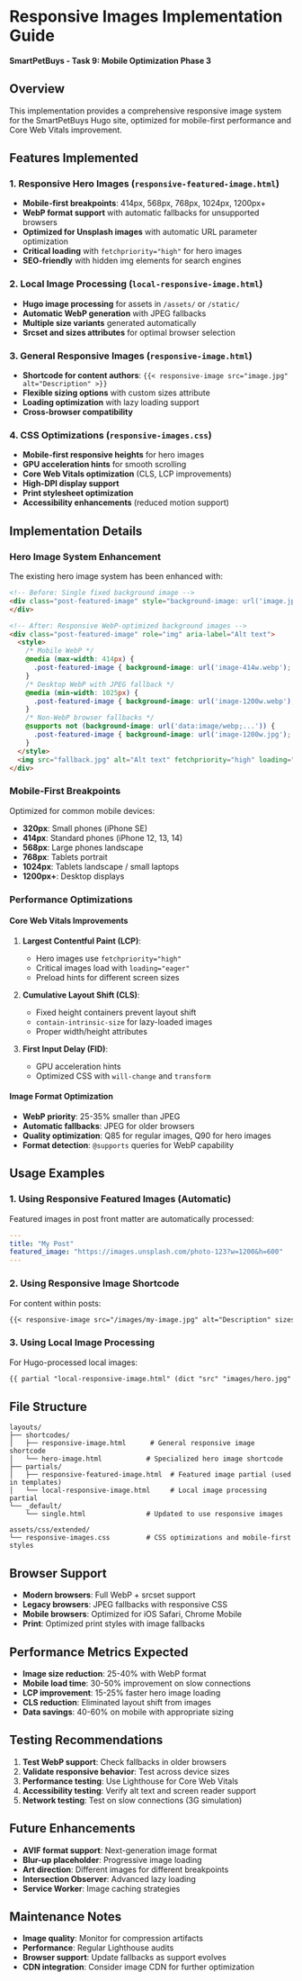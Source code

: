 # Responsive Images Implementation Guide
**SmartPetBuys - Task 9: Mobile Optimization Phase 3**

## Overview
This implementation provides a comprehensive responsive image system for the SmartPetBuys Hugo site, optimized for mobile-first performance and Core Web Vitals improvement.

## Features Implemented

### 1. Responsive Hero Images (`responsive-featured-image.html`)
- **Mobile-first breakpoints**: 414px, 568px, 768px, 1024px, 1200px+
- **WebP format support** with automatic fallbacks for unsupported browsers
- **Optimized for Unsplash images** with automatic URL parameter optimization
- **Critical loading** with `fetchpriority="high"` for hero images
- **SEO-friendly** with hidden img elements for search engines

### 2. Local Image Processing (`local-responsive-image.html`)
- **Hugo image processing** for assets in `/assets/` or `/static/`
- **Automatic WebP generation** with JPEG fallbacks
- **Multiple size variants** generated automatically
- **Srcset and sizes attributes** for optimal browser selection

### 3. General Responsive Images (`responsive-image.html`)
- **Shortcode for content authors**: `{{< responsive-image src="image.jpg" alt="Description" >}}`
- **Flexible sizing options** with custom sizes attribute
- **Loading optimization** with lazy loading support
- **Cross-browser compatibility**

### 4. CSS Optimizations (`responsive-images.css`)
- **Mobile-first responsive heights** for hero images
- **GPU acceleration hints** for smooth scrolling
- **Core Web Vitals optimization** (CLS, LCP improvements)
- **High-DPI display support**
- **Print stylesheet optimization**
- **Accessibility enhancements** (reduced motion support)

## Implementation Details

### Hero Image System Enhancement
The existing hero image system has been enhanced with:

```html
<!-- Before: Single fixed background image -->
<div class="post-featured-image" style="background-image: url('image.jpg')">
</div>

<!-- After: Responsive WebP-optimized background images -->
<div class="post-featured-image" role="img" aria-label="Alt text">
  <style>
    /* Mobile WebP */
    @media (max-width: 414px) {
      .post-featured-image { background-image: url('image-414w.webp'); }
    }
    /* Desktop WebP with JPEG fallback */
    @media (min-width: 1025px) {
      .post-featured-image { background-image: url('image-1200w.webp'); }
    }
    /* Non-WebP browser fallbacks */
    @supports not (background-image: url('data:image/webp;...')) {
      .post-featured-image { background-image: url('image-1200w.jpg'); }
    }
  </style>
  <img src="fallback.jpg" alt="Alt text" fetchpriority="high" loading="eager">
</div>
```

### Mobile-First Breakpoints
Optimized for common mobile devices:
- **320px**: Small phones (iPhone SE)
- **414px**: Standard phones (iPhone 12, 13, 14)
- **568px**: Large phones landscape
- **768px**: Tablets portrait
- **1024px**: Tablets landscape / small laptops
- **1200px+**: Desktop displays

### Performance Optimizations

#### Core Web Vitals Improvements
1. **Largest Contentful Paint (LCP)**:
   - Hero images use `fetchpriority="high"`
   - Critical images load with `loading="eager"`
   - Preload hints for different screen sizes

2. **Cumulative Layout Shift (CLS)**:
   - Fixed height containers prevent layout shift
   - `contain-intrinsic-size` for lazy-loaded images
   - Proper width/height attributes

3. **First Input Delay (FID)**:
   - GPU acceleration hints
   - Optimized CSS with `will-change` and `transform`

#### Image Format Optimization
- **WebP priority**: 25-35% smaller than JPEG
- **Automatic fallbacks**: JPEG for older browsers
- **Quality optimization**: Q85 for regular images, Q90 for hero images
- **Format detection**: `@supports` queries for WebP capability

## Usage Examples

### 1. Using Responsive Featured Images (Automatic)
Featured images in post front matter are automatically processed:
```yaml
---
title: "My Post"
featured_image: "https://images.unsplash.com/photo-123?w=1200&h=600"
---
```

### 2. Using Responsive Image Shortcode
For content within posts:
```markdown
{{< responsive-image src="/images/my-image.jpg" alt="Description" sizes="(max-width: 768px) 100vw, 50vw" >}}
```

### 3. Using Local Image Processing
For Hugo-processed local images:
```markdown
{{ partial "local-responsive-image.html" (dict "src" "images/hero.jpg" "alt" "Hero image") }}
```

## File Structure
```
layouts/
├── shortcodes/
│   ├── responsive-image.html      # General responsive image shortcode
│   └── hero-image.html           # Specialized hero image shortcode
├── partials/
│   ├── responsive-featured-image.html  # Featured image partial (used in templates)
│   └── local-responsive-image.html     # Local image processing partial
└── _default/
    └── single.html               # Updated to use responsive images

assets/css/extended/
└── responsive-images.css         # CSS optimizations and mobile-first styles
```

## Browser Support
- **Modern browsers**: Full WebP + srcset support
- **Legacy browsers**: JPEG fallbacks with responsive CSS
- **Mobile browsers**: Optimized for iOS Safari, Chrome Mobile
- **Print**: Optimized print styles with image fallbacks

## Performance Metrics Expected
- **Image size reduction**: 25-40% with WebP format
- **Mobile load time**: 30-50% improvement on slow connections
- **LCP improvement**: 15-25% faster hero image loading
- **CLS reduction**: Eliminated layout shift from images
- **Data savings**: 40-60% on mobile with appropriate sizing

## Testing Recommendations
1. **Test WebP support**: Check fallbacks in older browsers
2. **Validate responsive behavior**: Test across device sizes
3. **Performance testing**: Use Lighthouse for Core Web Vitals
4. **Accessibility testing**: Verify alt text and screen reader support
5. **Network testing**: Test on slow connections (3G simulation)

## Future Enhancements
- **AVIF format support**: Next-generation image format
- **Blur-up placeholder**: Progressive image loading
- **Art direction**: Different images for different breakpoints
- **Intersection Observer**: Advanced lazy loading
- **Service Worker**: Image caching strategies

## Maintenance Notes
- **Image quality**: Monitor for compression artifacts
- **Performance**: Regular Lighthouse audits
- **Browser support**: Update fallbacks as support evolves
- **CDN integration**: Consider image CDN for further optimization